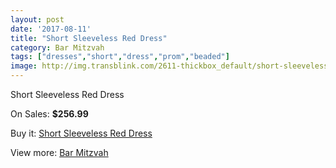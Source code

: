 ```yaml
---
layout: post
date: '2017-08-11'
title: "Short Sleeveless Red Dress"
category: Bar Mitzvah
tags: ["dresses","short","dress","prom","beaded"]
image: http://img.transblink.com/2611-thickbox_default/short-sleeveless-red-dress.jpg
---
```

Short Sleeveless Red Dress

On Sales: **$256.99**
<a href="https://www.transblink.com/en/bar-mitzvah/838-short-sleeveless-red-dress.html"><amp-img layout="responsive" width="600" height="600" src="//img.transblink.com/2611-thickbox_default/short-sleeveless-red-dress.jpg" alt="Short Sleeveless Red Dress 0" /></a>
<a href="https://www.transblink.com/en/bar-mitzvah/838-short-sleeveless-red-dress.html"><amp-img layout="responsive" width="600" height="600" src="//img.transblink.com/2613-thickbox_default/short-sleeveless-red-dress.jpg" alt="Short Sleeveless Red Dress 1" /></a>
<a href="https://www.transblink.com/en/bar-mitzvah/838-short-sleeveless-red-dress.html"><amp-img layout="responsive" width="600" height="600" src="//img.transblink.com/2612-thickbox_default/short-sleeveless-red-dress.jpg" alt="Short Sleeveless Red Dress 2" /></a>

Buy it: [Short Sleeveless Red Dress](https://www.transblink.com/en/bar-mitzvah/838-short-sleeveless-red-dress.html "Short Sleeveless Red Dress")

View more: [Bar Mitzvah](https://www.transblink.com/en/2-bar-mitzvah "Bar Mitzvah")